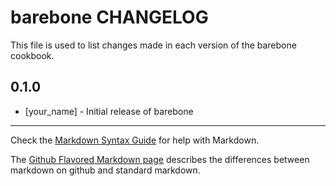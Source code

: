 barebone CHANGELOG
=====================

This file is used to list changes made in each version of the barebone cookbook.

0.1.0
-----
- [your_name] - Initial release of barebone

- - -
Check the [Markdown Syntax Guide](http://daringfireball.net/projects/markdown/syntax) for help with Markdown.

The [Github Flavored Markdown page](http://github.github.com/github-flavored-markdown/) describes the differences between markdown on github and standard markdown.
